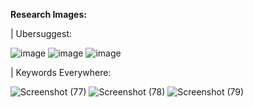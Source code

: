 **Research Images:**

| Ubersuggest:

![image](https://github.com/user-attachments/assets/747053fc-74ab-4b1e-836a-4dae2c7f3b37)
![image](https://github.com/user-attachments/assets/1ffb37d6-a99b-46a2-8320-fa3714b45b10)
![image](https://github.com/user-attachments/assets/f38db454-b1df-488f-a8fc-5ad8ec4b2300)

| Keywords Everywhere:

![Screenshot (77)](https://github.com/user-attachments/assets/cbcf084e-2c1e-44ea-ae99-56461c20d365)
![Screenshot (78)](https://github.com/user-attachments/assets/7e0437c0-ff4c-404c-b8e7-d525c1f31f2e)
![Screenshot (79)](https://github.com/user-attachments/assets/ea3edd1f-f40d-4196-b5ab-b69ae47735ab)

